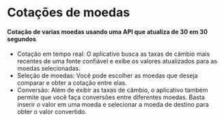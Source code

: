 # Cotações de moedas

#### Cotação de varias moedas usando uma API que atualiza de 30 em 30 segundos

<ul>
	<li>Cotação em tempo real: O aplicativo busca as taxas de câmbio mais recentes de uma fonte confiável e exibe os valores atualizados para as moedas selecionadas.</li>
	<li>Seleção de moedas: Você pode escolher as moedas que deseja comparar e obter a cotação entre elas.</li>
	<li>Conversão: Além de exibir as taxas de câmbio, o aplicativo também permite que você faça conversões entre diferentes moedas. Basta inserir o valor em uma moeda e selecionar a moeda de destino para obter o valor convertido.</li>
</ul>